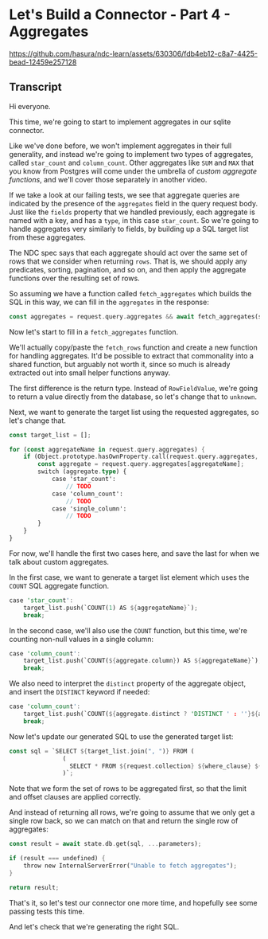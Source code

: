 # Let's Build a Connector - Part 4 - Aggregates

https://github.com/hasura/ndc-learn/assets/630306/fdb4eb12-c8a7-4425-bead-12459e257128

## Transcript

Hi everyone. 

This time, we're going to start to implement aggregates in our sqlite connector.

Like we've done before, we won't implement aggregates in their full generality, and instead we're going to implement two types of aggregates, called `star_count` and `column_count`. Other aggregates like `SUM` and `MAX` that you know from Postgres will come under the umbrella of _custom aggregate functions_, and we'll cover those separately in another video.

If we take a look at our failing tests, we see that aggregate queries are indicated by the presence of the `aggregates` field in the query request body. Just like the `fields` property that we handled previously, each aggregate is named with a key, and has a `type`, in this case `star_count`. So we're going to handle aggregates very similarly to fields, by building up a SQL target list from these aggregates.

The NDC spec says that each aggregate should act over the same set of rows that we consider when returning `rows`. That is, we should apply any predicates, sorting, pagination, and so on, and then apply the aggregate functions over the resulting set of rows.
 
So assuming we have a function called `fetch_aggregates` which builds the SQL in this way, we can fill in the `aggregates` in the response:

```rs
const aggregates = request.query.aggregates && await fetch_aggregates(state, request);
```

Now let's start to fill in a `fetch_aggregates` function.

We'll actually copy/paste the `fetch_rows` function and create a new function for handling aggregates. It'd be possible to extract that commonality into a shared function, but arguably not worth it, since so much is already extracted out into small helper functions anyway.

The first difference is the return type. Instead of `RowFieldValue`, we're going to return a value directly from the database, so let's change that to `unknown`.

Next, we want to generate the target list using the requested aggregates, so let's change that.

```rs
const target_list = [];

for (const aggregateName in request.query.aggregates) {
    if (Object.prototype.hasOwnProperty.call(request.query.aggregates, aggregateName)) {
        const aggregate = request.query.aggregates[aggregateName];
        switch (aggregate.type) {
            case 'star_count':
                // TODO
            case 'column_count':
                // TODO
            case 'single_column':
                // TODO
        }
    }
}
```

For now, we'll handle the first two cases here, and save the last for when we talk about custom aggregates.

In the first case, we want to generate a target list element which uses the `COUNT` SQL aggregate function.

```rs
case 'star_count':
    target_list.push(`COUNT(1) AS ${aggregateName}`);
    break;
```

In the second case, we'll also use the `COUNT` function, but this time, we're counting non-null values in a single column:

```rs
case 'column_count':
    target_list.push(`COUNT(${aggregate.column}) AS ${aggregateName}`);
    break;
```

We also need to interpret the `distinct` property of the aggregate object, and insert the `DISTINCT` keyword if needed:

```rs
case 'column_count':
    target_list.push(`COUNT(${aggregate.distinct ? 'DISTINCT ' : ''}${aggregate.column}) AS ${aggregateName}`);
    break;
```

Now let's update our generated SQL to use the generated target list:

```rs
const sql = `SELECT ${target_list.join(", ")} FROM (
               (
                 SELECT * FROM ${request.collection} ${where_clause} ${order_by_clause} ${limit_clause} ${offset_clause}
               )`;
```

Note that we form the set of rows to be aggregated first, so that the limit and offset clauses are applied correctly.

And instead of returning all rows, we're going to assume that we only get a single row back, so we can match on that and return the single row of aggregates:

```rs
const result = await state.db.get(sql, ...parameters);

if (result === undefined) {
    throw new InternalServerError("Unable to fetch aggregates");
}

return result;
```

That's it, so let's test our connector one more time, and hopefully see some passing tests this time.

And let's check that we're generating the right SQL.
